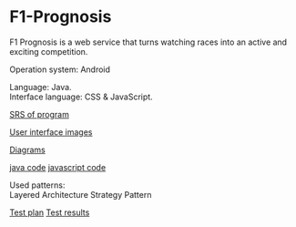 # F1-Prognosis

F1 Prognosis is a web service that turns watching races into an active and exciting competition.

Operation system: Android  

Language: Java.  
Interface language: CSS & JavaScript.

[SRS of program](https://github.com/Atymelancholy/F1-Prognosis/blob/main/Documentation/Requirements/SRS.md) 

[User interface images](https://github.com/Atymelancholy/F1-Prognosis/tree/main/Documentation/Mockups)

[Diagrams](https://github.com/Atymelancholy/F1-Prognosis/tree/main/Documentation/Diagrams/Images)

[java code]()
[javascript code]()

Used patterns:  
Layered Architecture
Strategy Pattern

[Test plan](https://github.com/Atymelancholy/F1-Prognosis/blob/main/Test%20plan.md)
[Test results](https://github.com/Atymelancholy/F1-Prognosis/blob/main/Test%20results.md)
